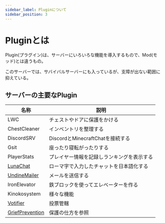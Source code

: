 ```yaml
---
sidebar_label: Pluginについて
sidebar_position: 3
---
```

# Pluginとは
Plugin(プラグイン)は、サーバーにいろいろな機能を導入するもので、Mod(モッド)とは違うもの。

このサーバーでは、サバイバルサーバーにも入っているが、支障が出ない範囲に抑えている。

## サーバーの主要なPlugin
| 名称 | 説明 |
| --- | --- |
| LWC | チェストやドアに保護をかける |
| ChestCleaner | インベントリを整理する |
| DiscordSRV | DiscordとMinecraftChatを接続する |
| Gsit | 座ったり寝転がったりする |
| PlayerStats | プレイヤー情報を記録しランキングを表示する |
| [LunaChat](chat.md) | ローマ字で入力したチャットを日本語化する |
| [UndineMailer](mail.md) | メールを送信する |
| IronElevator | 鉄ブロックを使ってエレベーターを作る |
| Kinokosystem | 様々な機能 |
| [Votifier](../server/vote/vote.md) | 投票管轄 |
| [GriefPrevention](claim.md) | 保護の仕方を参照 |